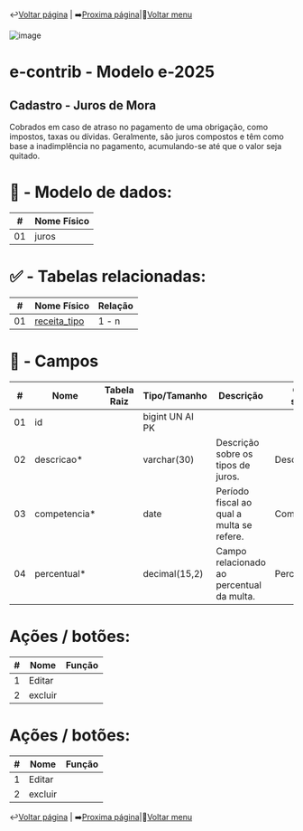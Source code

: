                                                                  
↩️[Voltar página](https://github.com/VenturaCerqueira/Documento_gestao_tributaria/blob/main/Cadastro/02%20-%20multa.md) | ➡️[Proxima página](https://github.com/VenturaCerqueira/Documento_gestao_tributaria/blob/main/Cadastro/04%20-%20conta_contabil.md)|🔢[Voltar menu](https://github.com/VenturaCerqueira/Documento_gestao_tributaria)    

![image](https://github.com/user-attachments/assets/04662de1-1516-48d7-bb8c-50b38989e58b)
# e-contrib - Modelo e-2025 
##  Cadastro - Juros de Mora
Cobrados em caso de atraso no pagamento de uma obrigação, como impostos, taxas ou dívidas. Geralmente, são juros compostos e têm como base a inadimplência no pagamento, acumulando-se até que o valor seja quitado.
# 🎲 - Modelo de dados:
 **\#**  |**Nome Físico**               |
---------|------------------------------|
01       | juros                        |

#
#   ✅ - Tabelas relacionadas:
 **\#**  |**Nome Físico**               |   **Relação** |
---------|------------------------------|---------------|      
01       | [receita_tipo](https://github.com/VenturaCerqueira/Documento_gestao_tributaria/blob/main/Cadastro/07%20-%20receita_tipo.md)                 |     1 - n     |

#
# 🔢 - Campos
 **\#**  | **Nome**                     | **Tabela Raiz**         | **Tipo/Tamanho**        | **Descrição**                                                                        | **Campo sistema**                      |
---------|------------------------------|-------------------------|-------------------------|--------------------------------------------------------------------------------------|----------------------------------------|
01       | id                           |                         | bigint UN AI PK         |                                                                                      |                                        |
02       | descricao*                   |                         | varchar(30)             | Descrição sobre os tipos de juros.                                                   |  Descrição                             |
03       | competencia*                 |                         | date                    | Período fiscal ao qual a multa se refere.                                            |  Competência                           |
04       | percentual*                  |                         | decimal(15,2)           | Campo relacionado ao percentual da multa.                                            |  Percentual/mês                        |

# Ações / botões:
 **\#**  |**Nome**                      |   **Função**  |
---------|------------------------------|---------------|
1        | Editar                       |               |
2        | excluir                      |               |

# Ações / botões:
 **\#**  |**Nome**                      |   **Função**  |
---------|------------------------------|---------------|
1        | Editar                       |               |
2        | excluir                      |               |

                                                                 
  ↩️[Voltar página](https://github.com/VenturaCerqueira/Documento_gestao_tributaria/blob/main/Cadastro/02%20-%20multa.md) | ➡️[Proxima página](https://github.com/VenturaCerqueira/Documento_gestao_tributaria/blob/main/Cadastro/04%20-%20tipo_de_receita.md)|🔢[Voltar menu](https://github.com/VenturaCerqueira/Documento_gestao_tributaria)    